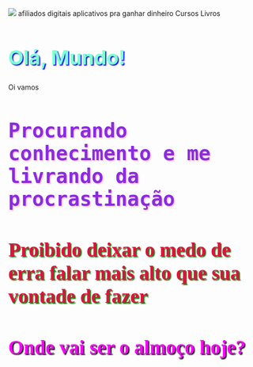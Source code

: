  <!doctype html>
 <html>
 <head>
    <meta chaset="UTF-8">
    <title> Ensinamentos do carlos</title>
    <style>
        h1{
            font-famili: Arial;
            font-size: 30pt;
            color: aquamarine;
            text-shadow: 2px 2px 2px blue;
        }
    </style>
    <style>
        h2{
            font-family: monospace;
            font-size: 30pt;
            color: blueviolet;
            text-shadow: 2px 2px 2px pink;
        } 
    </style>
    <style>
        h3{
            font-family: fantasy;
            font-size: 30pt;
            color: crimson;
            text-shadow: 2px 2px 2px  green;
        }
    </style>
    <style>
        h4{
            font-family: serif;
            font-size: 30pt;
            color: fuchsia;
            text-shadow: 2px 2px 2px black;
        }
    </style>
 
 </head>
 <body>
    <div id="interface">
    <img src="https://www.istockphoto.com/photo/sunrise-sun-clouds-and-sea-nascer-do-sol-mar-e-horizonte-gm1025066624-275008508?utm_source=unsplash&utm_medium=affiliate&utm_campaign=srp_photos_top&utm_content=https%3A%2F%2Funsplash.com%2Fs%2Fphotos%2Fnascer-do-sol&utm_term=nascer%20do%20sol%3A%3A%3A"/>
afiliados digitais
aplicativos pra ganhar dinheiro
Cursos
Livros    
    <h1>Olá, Mundo!</h1>
    <p>Oi vamos </p>
    <h2>Procurando conhecimento e me livrando da procrastinação</h2>
    <h3>Proibido deixar o medo de erra falar mais alto que sua vontade de fazer</h3>
    <h4>Onde vai ser o almoço hoje?</h4>
   

 
  
 </div>
 </body>
 </hmtl>
